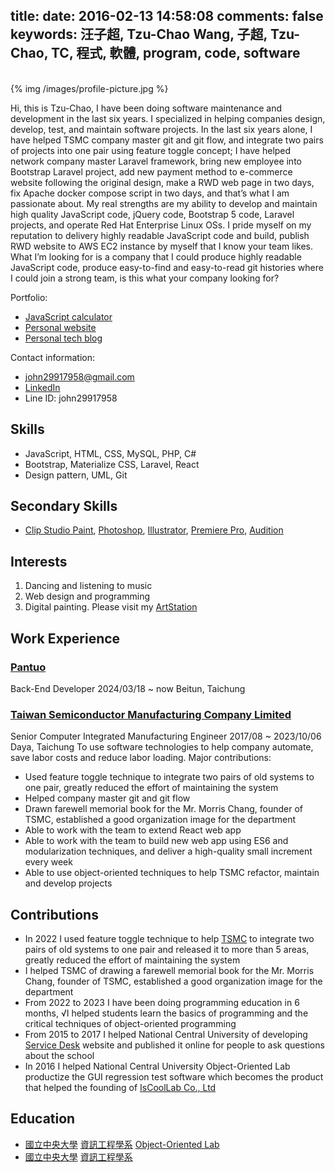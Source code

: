 title: 
date: 2016-02-13 14:58:08
comments: false
keywords: 汪子超, Tzu-Chao Wang, 子超, Tzu-Chao, TC, 程式, 軟體, program, code, software
---

<br/>

<style>
  #profile-photo a {
    width: auto;
  }
  
  #profile-photo img {
    width: 100%;
    height: auto;
  }

  @media only screen and (min-width: 576px) {
    #profile-photo img {
      width: 300px;
      height: auto;
      border-radius: 5px;
    }
  }
</style>

<span class="img-left" id="profile-photo">
{% img /images/profile-picture.jpg %}
</span>

Hi, this is Tzu-Chao, I have been doing software maintenance and development in the last six years. I specialized in helping companies design, develop, test, and maintain software projects. In the last six years alone, I have helped TSMC company master git and git flow, and integrate two pairs of projects into one pair using feature toggle concept; I have helped network company master Laravel framework, bring new employee into Bootstrap Laravel project, add new payment method to e-commerce website following the original design, make a RWD web page in two days, fix Apache docker compose script in two days, and that’s what I am passionate about. My real strengths are my ability to develop and maintain high quality JavaScript code, jQuery code, Bootstrap 5 code, Laravel projects, and operate Red Hat Enterprise Linux OSs. I pride myself on my reputation to delivery highly readable JavaScript code and build, publish RWD website to AWS EC2 instance by myself that I know your team likes. What I’m looking for is a company that I could produce highly readable JavaScript code, produce easy-to-find and easy-to-read git histories where I could join a strong team, is this what your company looking for?

Portfolio:
- [JavaScript calculator](https://john29917958.github.io/calculer/)
- [Personal website](https://xamavan.tw/)
- [Personal tech blog](https://john29917958.github.io/)

Contact information:
- john29917958@gmail.com
- [LinkedIn](https://www.linkedin.com/in/tzu-chao-wang/)
- Line ID: john29917958

## Skills
- JavaScript, HTML, CSS, MySQL, PHP, C#
- Bootstrap, Materialize CSS, Laravel, React
- Design pattern, UML, Git

## Secondary Skills
- [Clip Studio Paint](https://www.clipstudio.net/en/), [Photoshop](https://www.adobe.com/products/photoshop.html), [Illustrator](https://www.adobe.com/products/illustrator.html), [Premiere Pro](https://www.adobe.com/products/premiere.html), [Audition](https://www.adobe.com/products/audition.html)

## Interests
1. Dancing and listening to music
2. Web design and programming
3. Digital painting. Please visit my [ArtStation](https://www.artstation.com/tzuchaowang)

## Work Experience

### [Pantuo](https://www.pantuo.com.tw/index.php)
Back-End Developer
2024/03/18 ~ now
Beitun, Taichung

### [Taiwan Semiconductor Manufacturing Company Limited](https://www.tsmc.com/)
Senior Computer Integrated Manufacturing Engineer
2017/08 ~ 2023/10/06
Daya, Taichung
To use software technologies to help company automate, save labor costs and reduce labor loading.
Major contributions:
- Used feature toggle technique to integrate two pairs of old systems to one pair, greatly reduced the effort of maintaining the system
- Helped company master git and git flow
- Drawn farewell memorial book for the Mr. Morris Chang, founder of TSMC, established a good organization image for the department
- Able to work with the team to extend React web app
- Able to work with the team to build new web app using ES6 and modularization techniques, and deliver a high-quality small increment every week
- Able to use object-oriented techniques to help TSMC refactor, maintain and develop projects

## Contributions
- In 2022 I used feature toggle technique to help [TSMC](https://www.tsmc.com/) to integrate two pairs of old systems to one pair and released it to more than 5 areas, greatly reduced the effort of maintaining the system
- I helped TSMC of drawing a farewell memorial book for the Mr. Morris Chang, founder of TSMC, established a good organization image for the department
- From 2022 to 2023 I have been doing programming education in 6 months, √I helped students learn the basics of programming and the critical techniques of object-oriented programming
- From 2015 to 2017 I helped National Central University of developing [Service Desk](https://sd.cc.ncu.edu.tw/) website and published it online for people to ask questions about the school
- In 2016 I helped National Central University Object-Oriented Lab productize the GUI regression test software which becomes the product that helped the founding of [IsCoolLab Co., Ltd](https://iscoollab.com/)

## Education
- [國立中央大學](http://www.ncu.edu.tw/) [資訊工程學系](http://www.csie.ncu.edu.tw/) [Object-Oriented Lab](http://oolab.csie.ncu.edu.tw/wiki/index.php/OO_Lab)
- [國立中央大學](http://www.ncu.edu.tw/) [資訊工程學系](http://www.csie.ncu.edu.tw/)
